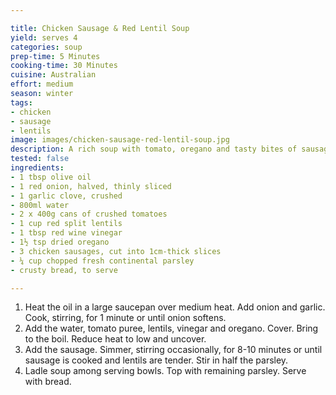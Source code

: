 ```yaml
---

title: Chicken Sausage & Red Lentil Soup
yield: serves 4
categories: soup
prep-time: 5 Minutes
cooking-time: 30 Minutes
cuisine: Australian
effort: medium
season: winter
tags:
- chicken
- sausage
- lentils
image: images/chicken-sausage-red-lentil-soup.jpg
description: A rich soup with tomato, oregano and tasty bites of sausage.
tested: false
ingredients:
- 1 tbsp olive oil
- 1 red onion, halved, thinly sliced
- 1 garlic clove, crushed
- 800ml water
- 2 x 400g cans of crushed tomatoes
- 1 cup red split lentils
- 1 tbsp red wine vinegar
- 1½ tsp dried oregano
- 3 chicken sausages, cut into 1cm-thick slices
- ¼ cup chopped fresh continental parsley
- crusty bread, to serve

---
```




1. Heat the oil in a large saucepan over medium heat. Add onion and garlic. Cook, stirring, for 1 minute or until onion softens.
2. Add the water, tomato puree, lentils, vinegar and oregano. Cover. Bring to the boil. Reduce heat to low and uncover.
3. Add the sausage. Simmer, stirring occasionally, for 8-10 minutes or until sausage is cooked and lentils are tender. Stir in half the parsley.
3. Ladle soup among serving bowls. Top with remaining parsley. Serve with bread.
